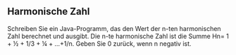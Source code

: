 ## Harmonische Zahl

Schreiben Sie ein Java-Programm, das den Wert der n-ten harmonischen Zahl berechnet und ausgibt. 
Die n-te harmonische Zahl ist die Summe Hn= 1 + ½ + 1/3 + ¼ + …+1/n.
Geben Sie 0 zurück, wenn n negativ ist.